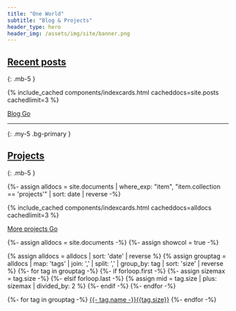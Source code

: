```yaml
---
title: "One World"
subtitle: "Blog & Projects"
header_type: hero
header_img: /assets/img/site/banner.png
---
```


## <a href="./blog" class="text-dark">Recent posts</a>
{: .mb-5 }


{% include_cached components/indexcards.html cacheddocs=site.posts cachedlimit=3 %}

<div class="text-right mx-3">
		<a href="./blog/" class="btn btn-outline-primary border-0">Blog <i class="fa fa-chevron-right fa-lg" aria-hidden="true"></i><span class="sr-only">Go</span></a>
</div>

<div class="mt-5 pt-3 mb-3 text-center">
			<script type='text/javascript' src='https://storage.ko-fi.com/cdn/widget/Widget_2.js'></script><script type='text/javascript'>kofiwidget2.init('Support Me on Ko-fi', '#000000', 'K3K43H86Z');kofiwidget2.draw();</script> 
</div>

* * *
{: .my-5 .bg-primary }


## <a href="./projects" class="text-dark">Projects</a>
{: .mb-5 }

{%- assign alldocs = site.documents | 
                          where_exp: "item", "item.collection == 'projects'" | sort: date | reverse -%}

{% include_cached components/indexcards.html cacheddocs=alldocs cachedlimit=3 %}

<div class="text-right mx-3">
		<a href="./projects" class="btn btn-outline-primary border-0">More projects <i class="fa fa-chevron-right fa-lg" aria-hidden="true"></i><span class="sr-only">Go</span></a>
</div>

  {%- assign alldocs = site.documents -%}
  {%- assign showcol = true -%}



{% assign alldocs = alldocs | sort: 'date' | reverse %}
{% assign grouptag =  alldocs | map: 'tags' | join: ','  | split: ','  | group_by: tag | sort: 'size' | reverse %}
{%- for tag in grouptag -%}
  {%- if forloop.first -%}
    {%- assign sizemax = tag.size -%}
  {%- elsif forloop.last -%}
    {% assign mid = tag.size | plus: sizemax | divided_by: 2  %}
  {%- endif -%}
{%- endfor -%}

<div class="row g-0 pt-5" id="tags">
<div class="col">
	{%- for tag in grouptag -%}
	<a href="./tags#{{- tag.name | replace: " ", "-" -}}" class="btn btn-primary m-1" role="button" style="font-size: min(1.2rem , max(0.8rem , calc(1rem + 0.025*({{ tag.size }}rem - {{ mid }}rem))));"><i class="fa fa-tag mr-2" aria-hidden="true"></i>{{- tag.name -}}<span class="badge rounded-pill chulapa-pill-bg-primary ml-2">{{tag.size}}</span></a>
	{%- endfor -%}
	</div>
</div>




